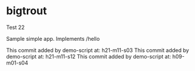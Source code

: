 # bigtrout
Test 22

Sample simple app.
Implements /hello

This commit added by demo-script at:  h21-m11-s03
This commit added by demo-script at:  h21-m11-s12
This commit added by demo-script at:  h09-m01-s04
